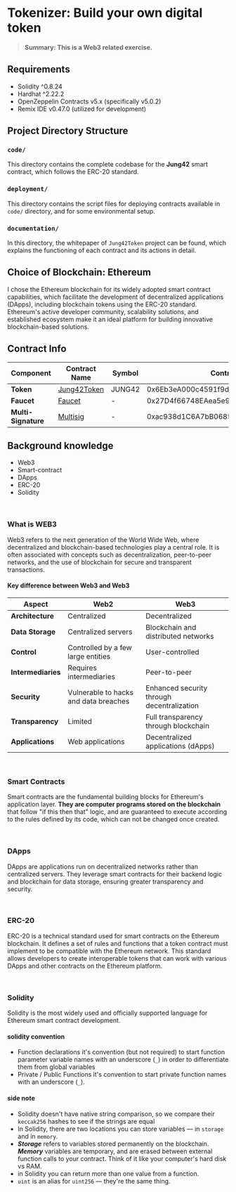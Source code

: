 # Tokenizer: Build your own digital token

> __Summary: This is a Web3 related exercise.__

## Requirements
- Solidity ^0.8.24
- Hardhat ^2.22.2
- OpenZeppelin Contracts v5.x (specifically v5.0.2)
- Remix IDE v0.47.0 (utilized for development)

## Project Directory Structure

### `code/`
This directory contains the complete codebase for the **Jung42** smart contract, which follows  the ERC-20 standard.

### `deployment/`
This directory contains the script files for deploying contracts available in `code/` directory, and for some environmental setup.

### `documentation/`
In this directory, the whitepaper of `Jung42Token` project can be found, which explains the functioning of each contract and its actions in detail.

## Choice of Blockchain: Ethereum
I chose the Ethereum blockchain for its widely adopted smart contract capabilities, which facilitate the development of decentralized applications (DApps), including blockchain tokens using the ERC-20 standard. Ethereum's active developer community, scalability solutions, and established ecosystem make it an ideal platform for building innovative blockchain-based solutions.

## Contract Info
| Component       | Contract Name | Symbol | Contract Address|
|-----------------|----------------|--------|---------------|
| **Token**       | [Jung42Token](https://sepolia.etherscan.io/address/0x6Eb3eA000c4591f9dCEFc5E869E0A19628e8a4c2)    | JUNG42 | 0x6Eb3eA000c4591f9dCEFc5E869E0A19628e8a4c2|
| **Faucet**      | [Faucet](https://sepolia.etherscan.io/address/0x27d4f66748eaea5e9769baaf1bb223f841fab21e)         | -      | 0x27D4f66748EAea5e9769baAF1bB223F841fab21E|
| **Multi-Signature** |[Multisig](https://sepolia.etherscan.io/address/0xac938d1c6a7bb0685b985cd6feb35a35988530f0)       | -      | 0xac938d1C6A7bB0685b985cD6FEB35a35988530F0|

## Background knowledge
- Web3
- Smart-contract
- DApps
- ERC-20
- Solidity

<br/>

### What is WEB3
Web3 refers to the next generation of the World Wide Web, where decentralized and blockchain-based technologies play a central role. It is often associated with concepts such as decentralization, peer-to-peer networks, and the use of blockchain for secure and transparent transactions. 

#### Key difference between Web3 and Web3
| Aspect            | Web2                                      | Web3         |                       
|-------------------|--------------------|-------------------------------------|
| **Architecture**  | Centralized                               | Decentralized |                   
| **Data Storage**  | Centralized servers                       | Blockchain and distributed networks       |
| **Control**       | Controlled by a few large entities        | User-controlled  |
| **Intermediaries**| Requires intermediaries                   | Peer-to-peer       |
| **Security**      | Vulnerable to hacks and data breaches     | Enhanced security through decentralization|
| **Transparency**  | Limited                                   | Full transparency through blockchain      |
| **Applications**  | Web applications                          | Decentralized applications (dApps)        |

<br/>

### Smart Contracts
Smart contracts are the fundamental building blocks for Ethereum's application layer. **They are computer programs stored on the blockchain** that follow "if this then that" logic, and are guaranteed to execute according to the rules defined by its code, which can not be changed once created.

<br/>

### DApps
DApps are applications run on decentralized networks rather than centralized servers. They leverage smart contracts for their backend logic and blockchain for data storage, ensuring greater transparency and security.

<br/>

### ERC-20
ERC-20 is a technical standard used for smart contracts on the Ethereum blockchain. It defines a set of rules and functions that a token contract must implement to be compatible with the Ethereum network. This standard allows developers to create interoperable tokens that can work with various DApps and other contracts on the Ethereum platform.

<br/>

### Solidity
Solidity is the most widely used and officially supported language for Ethereum smart contract development.

#### solidity convention

- Function declarations
it's convention (but not required) to start function parameter variable names with an underscore (`_`) in order to differentiate them from global variables
- Private / Public Functions
it's convention to start private function names with an underscore (`_`).

#### side note
- Solidity doesn't have native string comparison, so we compare their `keccak256` hashes to see if the strings are equal
- In Solidity, there are two locations you can store variables — in  `storage`  and in  `memory`.
- **_Storage_**  refers to variables stored permanently on the blockchain.  **_Memory_**  variables are temporary, and are erased between external function calls to your contract. Think of it like your computer's hard disk vs RAM.
- in Solidity you can return more than one value from a function.
- `uint`  is an alias for  `uint256`  — they're the same thing.
